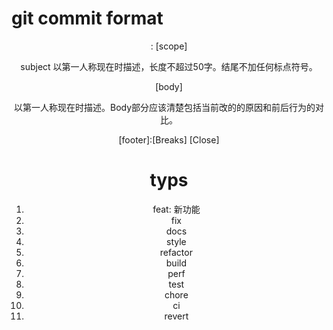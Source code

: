 # git commit format

<header>:<type> [scope] <subject]>

subject 以第一人称现在时描述，长度不超过50字。结尾不加任何标点符号。

[body]

以第一人称现在时描述。Body部分应该清楚包括当前改的的原因和前后行为的对比。

[footer]:[Breaks] [Close]

# typs

1. feat: 新功能
2. fix
3. docs
4. style
5. refactor
6. build
7. perf
8. test
9. chore
10. ci
11. revert
